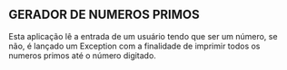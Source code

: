 ## GERADOR DE NUMEROS PRIMOS

Esta aplicação lê a entrada de um usuário tendo que ser um número, se não, é lançado um Exception com a finalidade de imprimir todos os numeros primos até o número digitado.
